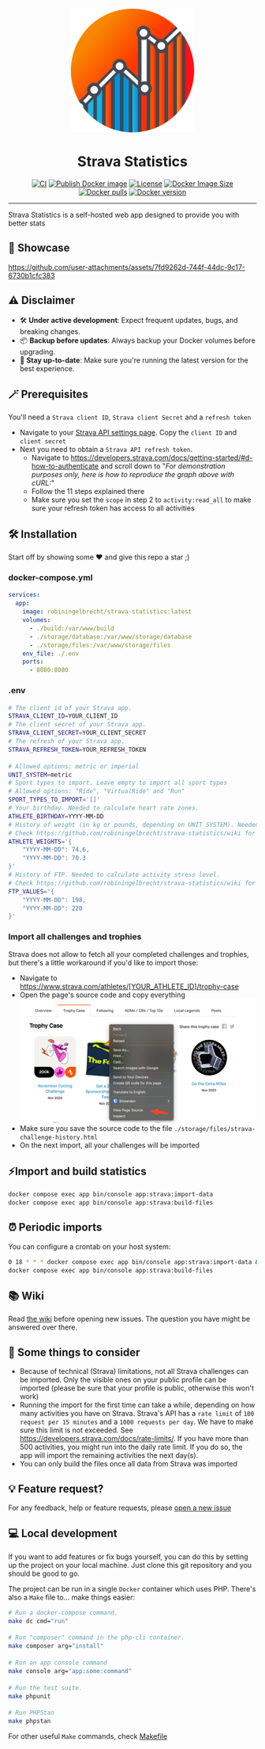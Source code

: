 <p align="center">
  <img src="public/assets/images/logo.png" width="250" alt="Logo" >
</p>

<h1 align="center">Strava Statistics</h1>

<p align="center">
<a href="https://github.com/robiningelbrecht/strava-statistics/actions/workflows/ci.yml"><img src="https://github.com/robiningelbrecht/strava-statistics/actions/workflows/ci.yml/badge.svg" alt="CI"></a>
<a href="https://github.com/robiningelbrecht/strava-statistics/actions/workflows/docker-image.yml"><img src="https://github.com/robiningelbrecht/strava-statistics/actions/workflows/docker-image.yml/badge.svg" alt="Publish Docker image"></a>
<a href="https://raw.githubusercontent.com/robiningelbrecht/strava-statistics/refs/heads/master/LICENSE"><img src="https://img.shields.io/github/license/robiningelbrecht/strava-statistics?color=428f7e&logo=open%20source%20initiative&logoColor=white" alt="License"></a>
<a href="https://hub.docker.com/r/robiningelbrecht/strava-statistics"><img src="https://img.shields.io/docker/image-size/robiningelbrecht/strava-statistics" alt="Docker Image Size"></a>
<a href="https://hub.docker.com/r/robiningelbrecht/strava-statistics"><img src="https://img.shields.io/docker/pulls/robiningelbrecht/strava-statistics" alt="Docker pulls"></a>
<a href="https://hub.docker.com/r/robiningelbrecht/strava-statistics"><img src="https://img.shields.io/docker/v/robiningelbrecht/strava-statistics?sort=semver" alt="Docker version"></a>
</p>

---

Strava Statistics is a self-hosted web app designed to provide you with better stats

## 📸 Showcase

https://github.com/user-attachments/assets/7fd9262d-744f-44dc-9c17-6730b1cfc383

## ⚠️ Disclaimer

* 🛠️ __Under active development__: Expect frequent updates, bugs, and breaking changes.
* 📦 __Backup before updates__: Always backup your Docker volumes before upgrading.
* 🔄 __Stay up-to-date__: Make sure you're running the latest version for the best experience.

## 🪄 Prerequisites

You'll need a `Strava client ID`, `Strava client Secret` and a `refresh token`

* Navigate to your [Strava API settings page](https://www.strava.com/settings/api).
  Copy the `client ID` and `client secret`
* Next you need to obtain a `Strava API refresh token`. 
    * Navigate to https://developers.strava.com/docs/getting-started/#d-how-to-authenticate
      and scroll down to "_For demonstration purposes only, here is how to reproduce the graph above with cURL:_"
    * Follow the 11 steps explained there
    * Make sure you set the `scope` in step 2 to `activity:read_all` to make sure your refresh token has access to all activities

## 🛠️ Installation 

Start off by showing some ❤️ and give this repo a star ;)

### docker-compose.yml

```yml
services:
  app:
    image: robiningelbrecht/strava-statistics:latest
    volumes:
      - ./build:/var/www/build
      - ./storage/database:/var/www/storage/database
      - ./storage/files:/var/www/storage/files
    env_file: ./.env
    ports:
      - 8080:8080
```

### .env

```bash
# The client id of your Strava app.
STRAVA_CLIENT_ID=YOUR_CLIENT_ID
# The client secret of your Strava app.
STRAVA_CLIENT_SECRET=YOUR_CLIENT_SECRET
# The refresh of your Strava app.
STRAVA_REFRESH_TOKEN=YOUR_REFRESH_TOKEN

# Allowed options: metric or imperial
UNIT_SYSTEM=metric
# Sport types to import. Leave empty to import all sport types
# Allowed options: "Ride", "VirtualRide" and "Run"
SPORT_TYPES_TO_IMPORT='[]'
# Your birthday. Needed to calculate heart rate zones.
ATHLETE_BIRTHDAY=YYYY-MM-DD
# History of weight (in kg or pounds, depending on UNIT_SYSTEM). Needed to calculate relative w/kg.
# Check https://github.com/robiningelbrecht/strava-statistics/wiki for more info.
ATHLETE_WEIGHTS='{
    "YYYY-MM-DD": 74.6,
    "YYYY-MM-DD": 70.3
}'
# History of FTP. Needed to calculate activity stress level.
# Check https://github.com/robiningelbrecht/strava-statistics/wiki for more info.
FTP_VALUES='{
    "YYYY-MM-DD": 198,
    "YYYY-MM-DD": 220
}'
```

### Import all challenges and trophies

Strava does not allow to fetch all your completed challenges and trophies, but there's a little workaround if you'd like to import those:
* Navigate to https://www.strava.com/athletes/[YOUR_ATHLETE_ID]/trophy-case
* Open the page's source code and copy everything
  ![Trophy case source code](public/assets/images/readme/trophy-case-source-code.png)
* Make sure you save the source code to the file `./storage/files/strava-challenge-history.html`
* On the next import, all your challenges will be imported

## ⚡️Import and build statistics

```bash
docker compose exec app bin/console app:strava:import-data
docker compose exec app bin/console app:strava:build-files
```

## ⏰ Periodic imports

You can configure a crontab on your host system:

```bash
0 18 * * * docker compose exec app bin/console app:strava:import-data && 
docker compose exec app bin/console app:strava:build-files
```

## 📚 Wiki

Read [the wiki](https://github.com/robiningelbrecht/strava-statistics/wiki) before opening new issues. The question you have might be answered over there.

## 🧐 Some things to consider

* Because of technical (Strava) limitations, not all Strava challenges can be imported. Only the visible ones on your public profile can be imported
  (please be sure that your profile is public, otherwise this won't work)
* Running the import for the first time can take a while, depending on how many activities you have on Strava.
  Strava's API has a `rate limit` of `100 request per 15 minutes` and a `1000 requests per day`. We have to make sure
  this limit is not exceeded. See https://developers.strava.com/docs/rate-limits/. If you have more than 500 activities,
  you might run into the daily rate limit. If you do so, the app will import the remaining activities the next day(s).
* You can only build the files once all data from Strava was imported

## 💡 Feature request?

For any feedback, help or feature requests, please [open a new issue](https://github.com/robiningelbrecht/strava-statistics/issues/new/choose)

## 💻 Local development

If you want to add features or fix bugs yourself, you can do this by setting up the project on your local machine.
Just clone this git repository and you should be good to go.

The project can be run in a single `Docker` container which uses PHP.
There's also a `Make` file to... make things easier:

```bash
# Run a docker-compose command.
make dc cmd="run"

# Run "composer" command in the php-cli container.
make composer arg="install"

# Run an app console command
make console arg="app:some:command"

# Run the test suite.
make phpunit

# Run PHPStan
make phpstan
```

For other useful `Make` commands, check [Makefile](Makefile)

